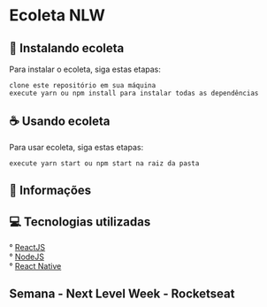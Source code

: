 # Ecoleta NLW

## 🚀 Instalando ecoleta

Para instalar o ecoleta, siga estas etapas:

```
clone este repositório em sua máquina
execute yarn ou npm install para instalar todas as dependências
```

## ☕ Usando ecoleta

Para usar ecoleta, siga estas etapas:

```
execute yarn start ou npm start na raiz da pasta
```

## 📝 Informações

## 💻 Tecnologias utilizadas

° [ReactJS](https://pt-br.reactjs.org/)<br/>
° [NodeJS](https://nodejs.org/en/)<br/>
° [React Native](https://reactnative.dev/)

## Semana - Next Level Week - Rocketseat
